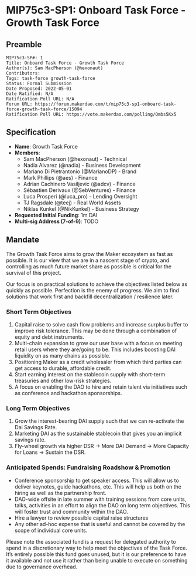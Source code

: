 # MIP75c3-SP1: Onboard Task Force - Growth Task Force

## Preamble

```
MIP75c3-SP#: 1
Title: Onboard Task Force - Growth Task Force
Author(s): Sam MacPherson (@hexonaut)
Contributors:
Tags: task-force growth-task-force
Status: Formal Submission
Date Proposed: 2022-05-01
Date Ratified: N/A
Ratification Poll URL: N/A
Forum URL: https://forum.makerdao.com/t/mip75c3-sp1-onboard-task-force-growth-task-force/15094
Ratification Poll URL: https://vote.makerdao.com/polling/Qmbs5Kx5
```

## Specification

- **Name**: Growth Task Force
- **Members**:
  - Sam MacPherson (@hexonaut) - Technical
  - Nadia Alvarez (@nadia) - Business Development
  - Mariano Di Pietrantonio (@MarianoDP) - Brand
  - Mark Phillips (@aes) - Finance
  - Adrian Cachinero Vasiljevic (@adcv) - Finance
  - Sébastien Derivaux (@SebVentures) - Finance
  - Luca Prosperi (@luca_pro) - Lending Oversight
  - TJ Ragsdale (@teej) - Real World Assets
  - Niklas Kunkel (@NikKunkel) - Business Strategy
- **Requested Initial Funding**: 1m DAI
- **Multi-sig Address (7-of-9)**: TODO

## Mandate

The Growth Task Force aims to grow the Maker ecosystem as fast as possible. It is our view that we are in a nascent stage of crypto, and controlling as much future market share as possible is critical for the survival of this project.

Our focus is on practical solutions to achieve the objectives listed below as quickly as possible. Perfection is the enemy of progress. We aim to find solutions that work first and backfill decentralization / resilience later.

### Short Term Objectives

1. Capital raise to solve cash flow problems and increase surplus buffer to improve risk tolerance. This may be done through a combination of equity and debt instruments.
2. Multi-chain expansion to grow our user base with a focus on meeting retail users where they are/going to be. This includes boosting DAI liquidity on as many chains as possible.
3. Positioning Maker as a credit wholesaler from which third parties can get access to durable, affordable credit.
4. Start earning interest on the stablecoin supply with short-term treasuries and other low-risk strategies.
5. A focus on enabling the DAO to hire and retain talent via initiatives such as conference and hackathon sponsorships.

### Long Term Objectives

1. Grow the interest-bearing DAI supply such that we can re-activate the Dai Savings Rate.
2. Marketing DAI as the sustainable stablecoin that gives you an implicit savings rate.
3. Fly-wheel growth via higher DSR -> More DAI Demand -> More Capacity for Loans -> Sustain the DSR.

### Anticipated Spends: Fundraising Roadshow & Promotion

* Conference sponsorship to get speaker access. This will allow us to deliver keynotes, guide hackathons, etc. This will help us both on the hiring as well as the partnership front.
* DAO-wide offsite in late summer with training sessions from core units, talks, activities in an effort to align the DAO on long term objectives. This will foster trust and community within the DAO.
* Hire a lawyer to review possible capital raise structures
* Any other ad-hoc expense that is useful and cannot be covered by the scope of individual core units.

Please note the associated fund is a request for delegated authority to spend in a discretionary way to help meet the objectives of the Task Force. It’s entirely possible this fund goes unused, but it is our preference to have it available and not use it rather than being unable to execute on something due to governance overhead.
